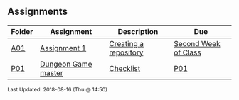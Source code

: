 ## Assignments
| Folder | Assignment | Description | Due|
 | ------------|------------|------------|------------|
 | [A01](https://github.com/rugbyprof/2143-Object-Oriented-Programming/tree/master/Assignments/A01) | [ Assignment 1 ](https://github.com/rugbyprof/2143-Object-Oriented-Programming/tree/master/Assignments/A01) | [ Creating a repository](https://github.com/rugbyprof/2143-Object-Oriented-Programming/tree/master/Assignments/A01) | [Second Week of Class](https://github.com/rugbyprof/2143-Object-Oriented-Programming/tree/master/Assignments/A01) |
 | [P01](https://github.com/rugbyprof/2143-Object-Oriented-Programming/tree/master/Assignments/P01) | [ Dungeon Game master ](https://github.com/rugbyprof/2143-Object-Oriented-Programming/tree/master/Assignments/P01) | [ Checklist](https://github.com/rugbyprof/2143-Object-Oriented-Programming/tree/master/Assignments/P01) | [P01](https://github.com/rugbyprof/2143-Object-Oriented-Programming/tree/master/Assignments/P01) | [|        | Item                                                                   | Value   | Earned |](https://github.com/rugbyprof/2143-Object-Oriented-Programming/tree/master/Assignments/P01) |

<sup>Last Updated: 2018-08-16 (Thu @ 14:50)</sup>